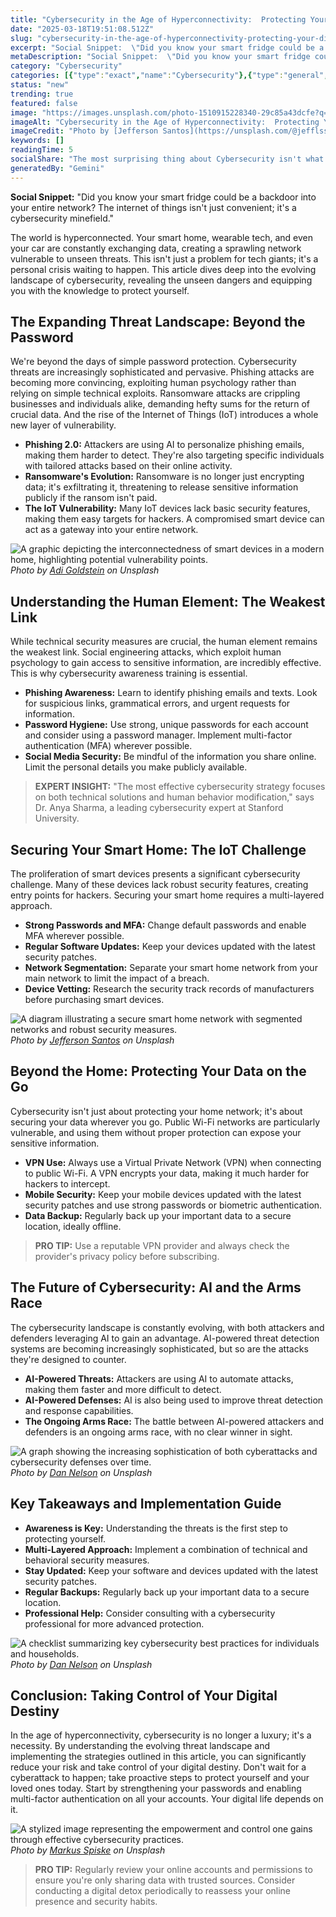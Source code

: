 ```yaml
---
title: "Cybersecurity in the Age of Hyperconnectivity:  Protecting Your Digital Life"
date: "2025-03-18T19:51:08.512Z"
slug: "cybersecurity-in-the-age-of-hyperconnectivity-protecting-your-digital-life"
excerpt: "Social Snippet:  \"Did you know your smart fridge could be a backdoor into your entire network?  The internet of things isn't just convenient; it's a cybersecurity minefield.\""
metaDescription: "Social Snippet:  \"Did you know your smart fridge could be a backdoor into your entire network?  The internet of things isn't just convenient; it's a cybers..."
category: "Cybersecurity"
categories: [{"type":"exact","name":"Cybersecurity"},{"type":"general","name":"Technology"},{"type":"medium","name":"Software Engineering"},{"type":"specific","name":"Data Protection"},{"type":"niche","name":"Zero Trust"}]
status: "new"
trending: true
featured: false
image: "https://images.unsplash.com/photo-1510915228340-29c85a43dcfe?q=85&w=1200&fit=max&fm=webp&auto=compress"
imageAlt: "Cybersecurity in the Age of Hyperconnectivity:  Protecting Your Digital Life"
imageCredit: "Photo by [Jefferson Santos](https://unsplash.com/@jefflssantos) on Unsplash"
keywords: []
readingTime: 5
socialShare: "The most surprising thing about Cybersecurity isn't what most people think. Find out what experts really say about this game-changing topic."
generatedBy: "Gemini"
---
```




**Social Snippet:**  "Did you know your smart fridge could be a backdoor into your entire network?  The internet of things isn't just convenient; it's a cybersecurity minefield."

The world is hyperconnected.  Your smart home, wearable tech, and even your car are constantly exchanging data, creating a sprawling network vulnerable to unseen threats.  This isn't just a problem for tech giants; it's a personal crisis waiting to happen.  This article dives deep into the evolving landscape of cybersecurity, revealing the unseen dangers and equipping you with the knowledge to protect yourself.

## The Expanding Threat Landscape: Beyond the Password

We're beyond the days of simple password protection.  Cybersecurity threats are increasingly sophisticated and pervasive.  Phishing attacks are becoming more convincing, exploiting human psychology rather than relying on simple technical exploits.  Ransomware attacks are crippling businesses and individuals alike, demanding hefty sums for the return of crucial data.  And the rise of the Internet of Things (IoT) introduces a whole new layer of vulnerability.

*   **Phishing 2.0:**  Attackers are using AI to personalize phishing emails, making them harder to detect.  They're also targeting specific individuals with tailored attacks based on their online activity.
*   **Ransomware's Evolution:** Ransomware is no longer just encrypting data; it's exfiltrating it, threatening to release sensitive information publicly if the ransom isn't paid.
*   **The IoT Vulnerability:**  Many IoT devices lack basic security features, making them easy targets for hackers.  A compromised smart device can act as a gateway into your entire network.

![A graphic depicting the interconnectedness of smart devices in a modern home, highlighting potential vulnerability points.](https://images.unsplash.com/photo-1550751827-4bd374c3f58b?q=85&w=1200&fit=max&fm=webp&auto=compress)
*Photo by [Adi Goldstein](https://unsplash.com/@adigold1) on Unsplash*

## Understanding the Human Element: The Weakest Link

While technical security measures are crucial, the human element remains the weakest link.  Social engineering attacks, which exploit human psychology to gain access to sensitive information, are incredibly effective.  This is why cybersecurity awareness training is essential.

*   **Phishing Awareness:**  Learn to identify phishing emails and texts.  Look for suspicious links, grammatical errors, and urgent requests for information.
*   **Password Hygiene:** Use strong, unique passwords for each account and consider using a password manager.  Implement multi-factor authentication (MFA) wherever possible.
*   **Social Media Security:**  Be mindful of the information you share online.  Limit the personal details you make publicly available.

> **EXPERT INSIGHT:**  "The most effective cybersecurity strategy focuses on both technical solutions and human behavior modification," says Dr. Anya Sharma, a leading cybersecurity expert at Stanford University.

## Securing Your Smart Home: The IoT Challenge

The proliferation of smart devices presents a significant cybersecurity challenge.  Many of these devices lack robust security features, creating entry points for hackers.  Securing your smart home requires a multi-layered approach.

*   **Strong Passwords and MFA:**  Change default passwords and enable MFA wherever possible.
*   **Regular Software Updates:**  Keep your devices updated with the latest security patches.
*   **Network Segmentation:**  Separate your smart home network from your main network to limit the impact of a breach.
*   **Device Vetting:**  Research the security track records of manufacturers before purchasing smart devices.

![A diagram illustrating a secure smart home network with segmented networks and robust security measures.](https://images.unsplash.com/photo-1510915228340-29c85a43dcfe?q=85&w=1200&fit=max&fm=webp&auto=compress)
*Photo by [Jefferson Santos](https://unsplash.com/@jefflssantos) on Unsplash*

## Beyond the Home: Protecting Your Data on the Go

Cybersecurity isn't just about protecting your home network; it's about securing your data wherever you go.  Public Wi-Fi networks are particularly vulnerable, and using them without proper protection can expose your sensitive information.

*   **VPN Use:**  Always use a Virtual Private Network (VPN) when connecting to public Wi-Fi.  A VPN encrypts your data, making it much harder for hackers to intercept.
*   **Mobile Security:**  Keep your mobile devices updated with the latest security patches and use strong passwords or biometric authentication.
*   **Data Backup:**  Regularly back up your important data to a secure location, ideally offline.

> **PRO TIP:**  Use a reputable VPN provider and always check the provider's privacy policy before subscribing.

## The Future of Cybersecurity: AI and the Arms Race

The cybersecurity landscape is constantly evolving, with both attackers and defenders leveraging AI to gain an advantage.  AI-powered threat detection systems are becoming increasingly sophisticated, but so are the attacks they're designed to counter.

*   **AI-Powered Threats:**  Attackers are using AI to automate attacks, making them faster and more difficult to detect.
*   **AI-Powered Defenses:**  AI is also being used to improve threat detection and response capabilities.
*   **The Ongoing Arms Race:**  The battle between AI-powered attackers and defenders is an ongoing arms race, with no clear winner in sight.

![A graph showing the increasing sophistication of both cyberattacks and cybersecurity defenses over time.](https://images.unsplash.com/photo-1584433144859-1fc3ab64a957?q=85&w=1200&fit=max&fm=webp&auto=compress)
*Photo by [Dan Nelson](https://unsplash.com/@danny144) on Unsplash*

## Key Takeaways and Implementation Guide

*   **Awareness is Key:**  Understanding the threats is the first step to protecting yourself.
*   **Multi-Layered Approach:**  Implement a combination of technical and behavioral security measures.
*   **Stay Updated:**  Keep your software and devices updated with the latest security patches.
*   **Regular Backups:**  Regularly back up your important data to a secure location.
*   **Professional Help:**  Consider consulting with a cybersecurity professional for more advanced protection.

![A checklist summarizing key cybersecurity best practices for individuals and households.](https://images.unsplash.com/photo-1590065707046-4fde65275b2e?q=85&w=1200&fit=max&fm=webp&auto=compress)
*Photo by [Dan Nelson](https://unsplash.com/@danny144) on Unsplash*

## Conclusion:  Taking Control of Your Digital Destiny

In the age of hyperconnectivity, cybersecurity is no longer a luxury; it's a necessity.  By understanding the evolving threat landscape and implementing the strategies outlined in this article, you can significantly reduce your risk and take control of your digital destiny.  Don't wait for a cyberattack to happen; take proactive steps to protect yourself and your loved ones today.  Start by strengthening your passwords and enabling multi-factor authentication on all your accounts.  Your digital life depends on it.

![A stylized image representing the empowerment and control one gains through effective cybersecurity practices.](https://images.unsplash.com/photo-1526374965328-7f61d4dc18c5?q=85&w=1200&fit=max&fm=webp&auto=compress)
*Photo by [Markus Spiske](https://unsplash.com/@markusspiske) on Unsplash*

> **PRO TIP:** Regularly review your online accounts and permissions to ensure you're only sharing data with trusted sources.  Consider conducting a digital detox periodically to reassess your online presence and security habits.


<div class="reading-progress-container">
  <div id="reading-progress" class="reading-progress"></div>
</div>
